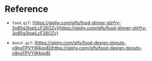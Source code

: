 # Reference

- `food.gif`: [https://giphy.com/gifs/food-dinner-stirfry-3o85g3loeiLcF26OZy](https://giphy.com/gifs/food-dinner-stirfry-3o85g3loeiLcF26OZy)

- `donut.gif`: [https://giphy.com/gifs/food-design-donuts-o9ngTPVYW4qo8](https://giphy.com/gifs/food-design-donuts-o9ngTPVYW4qo8)
